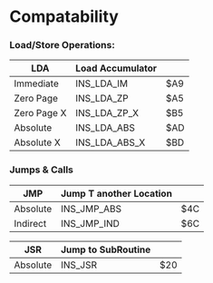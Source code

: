 # Compatability

### Load/Store Operations:

| LDA         | Load Accumulator |     |
| ----------- | ---------------- | --- |
| Immediate   | INS_LDA_IM       | $A9 |
| Zero Page   | INS_LDA_ZP       | $A5 |
| Zero Page X | INS_LDA_ZP_X     | $B5 |
| Absolute    | INS_LDA_ABS      | $AD |
| Absolute X  | INS_LDA_ABS_X    | $BD |


### Jumps & Calls

| JMP      | Jump T another Location |     |
| -------- | ----------------------- | --- |
| Absolute | INS_JMP_ABS             | $4C |
| Indirect | INS_JMP_IND             | $6C |

| JSR      | Jump to SubRoutine |     |
| -------- | ------------------ | --- |
| Absolute | INS_JSR            | $20 |

